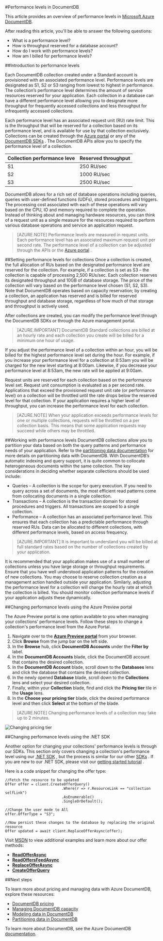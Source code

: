 <properties 
	pageTitle="Performance levels in DocumentDB | Windows Azure" 
	description="Learn about how performance levels in DocumentDB enable you to reserve throughput on a per collection basis." 
	services="documentdb" 
	authors="johnfmacintyre" 
	manager="jhubbard" 
	editor="monicar" 
	documentationCenter=""/>

<tags
	ms.service="documentdb"
	ms.date="10/16/2015"
	wacn.date=""/>

#Performance levels in DocumentDB

<!-- deleted by customization
This article provides an overview of performance levels in [Windows Azure DocumentDB](/home/features/documentdb/). 
-->
<!-- keep by customization: begin -->
This article provides an overview of performance levels in [Microsoft Azure DocumentDB](http://azure.microsoft.com/services/documentdb/). 
<!-- keep by customization: end -->

After reading this article, you'll be able to answer the following questions:  

-	What is a performance level?
-	How is throughput reserved for a database account?
-	How do I work with performance levels?
-	How am I billed for performance levels?

##Introduction to performance levels

Each DocumentDB collection created under a Standard account is provisioned with an associated performance level. Performance levels are designated as S1, S2 or S3 ranging from lowest to highest in performance. The <!-- deleted by customization collection's --><!-- keep by customization: begin --> collection’s <!-- keep by customization: end --> performance level determines the amount of <!-- deleted by customization request processing --><!-- keep by customization: begin --> service <!-- keep by customization: end --> resources reserved for your application. Each collection in a database can have a different performance level allowing you to designate more throughput for frequently accessed collections and less throughput for infrequently accessed collections. <!-- deleted by customization The minimum performance level for any collection is S1. -->

Each performance level has an associated request unit (RU) rate limit. This is the throughput that will be reserved for a collection based on its performance level, and is available for use by that collection exclusively. Collections can be created through the [Azure <!-- deleted by customization Management Portal](http://manage.windowsazure.cn) --><!-- keep by customization: begin --> portal](http://portal.azure.com) <!-- keep by customization: end --> or any of the [DocumentDB <!-- deleted by customization SDKs](https://msdn.microsoft.com/zh-cn/library/azure/dn781482.aspx) --><!-- keep by customization: begin --> SDKs](https://msdn.microsoft.com/library/azure/dn781482.aspx) <!-- keep by customization: end -->. The DocumentDB APIs allow you to specify the performance level of a collection.

Collection performance leve|Reserved throughput
---|---
S1|250 RU/sec
S2|1000 RU/sec
S3|2500 RU/sec

DocumentDB allows for a rich set of database operations including queries, queries with user-defined functions (UDFs), stored procedures and triggers. The processing cost associated with each of these operations will vary based on the CPU, IO and memory required to complete the operation. Instead of thinking about and managing hardware resources, you can think of a request unit as a single measure for the resources required to perform various database operations and service an application request.

> [AZURE.NOTE] Performance levels are measured in request units. Each performance level has an associated maximum request unit per second rate. The performance level of a collection can be adjusted through the APIs or the [Azure <!-- deleted by customization Management Portal](https://manage.windowsazure.cn/) --><!-- keep by customization: begin --> portal](https://portal.azure.com/) <!-- keep by customization: end -->.

##Setting performance levels for collections
Once a collection is created, the full allocation of RUs based on the designated performance level are reserved for the collection. For example, if a collection is set as S3 <!-- deleted by customization - --><!-- keep by customization: begin --> – <!-- keep by customization: end --> the collection is capable of processing 2,500 RUs/sec. Each collection reserves its designated throughput and 10GB of database storage. The price of the collection will vary based on the performance level chosen (S1, S2, S3). Note that DocumentDB operates based on capacity reservation; by creating a collection, an application has reserved and is billed for reserved throughput and database storage, regardless of how much of that storage and throughput is actively used.

After collections are created, you can modify the performance level through the DocumentDB SDKs or through the Azure management portal. 

> [AZURE.IMPORTANT] DocumentDB Standard collections are billed at an hourly rate and each collection you create will be billed for a minimum one hour of usage. 

If you adjust the performance level of a collection within an hour, you will be billed for the highest performance level set during the hour. For example, if you increase your performance level for a collection at 8:53am you will be charged for the new level starting at 8:00am. Likewise, if you decrease your performance level at 8:53am, the new rate will be applied at 9:00am.

Request units are reserved for each collection based on the performance level set. Request unit consumption is evaluated as a per second rate. Applications that exceed the provisioned request unit rate (or performance level) on a collection will be throttled until the rate drops below the reserved level for that collection. If your application requires a higher level of throughput, you can increase the performance level for each collection.

> [AZURE.NOTE] When your application exceeds performance levels for one or multiple collections, requests will be throttled on a per collection basis. This means that some application requests may succeed while others may be throttled.

##Working with performance levels
DocumentDB collections allow you to partition your data based on both the query patterns and performance needs of your application. Refer to the [partitioning data <!-- deleted by customization documentation](/documentation/articles/documentdb-partition-data) --><!-- keep by customization: begin --> documentation](documentdb-partition-data.md) <!-- keep by customization: end --> for more details on partitioning data with DocumentDB. With <!-- deleted by customization DocumentDB's --><!-- keep by customization: begin --> DocumentDB’s <!-- keep by customization: end --> automatic indexing and query support, it is quite common to collocate heterogeneous documents within the same collection. The key considerations in deciding whether separate collections should be used include:

- Queries <!-- deleted by customization - --><!-- keep by customization: begin --> – <!-- keep by customization: end --> A collection is the scope for query execution. If you need to query across a set of documents, the most efficient read patterns come from collocating documents in a single collection.
- Transactions <!-- deleted by customization - --><!-- keep by customization: begin --> – <!-- keep by customization: end --> A collection is the transaction domain for stored procedures and triggers. All transactions are scoped to a single collection.
- Performance <!-- deleted by customization - --><!-- keep by customization: begin --> – <!-- keep by customization: end --> A collection has an associated performance level. This ensures that each collection has a predictable performance through reserved RUs. Data can be allocated to different collections, with different performance levels, based on access frequency.

> [AZURE.IMPORTANT] It is important to understand you will be billed at full standard rates based on the number of collections created by your application.

It is recommended that your application makes use of a small number of collections unless you have large storage or throughput requirements. Ensure that you have well understood application patterns for the creation of new collections. You may choose to reserve collection creation as a management action handled outside your application. Similarly, adjusting the performance level for a collection will change the hourly rate at which the collection is billed. You should monitor collection performance levels if your application adjusts these dynamically.

##Changing performance levels using the Azure Preview portal

The Azure Preview portal is one option available to you when managing your collections' performance levels. Follow these steps to change a collection's performance level from the Azure <!-- deleted by customization Management --> Portal.

1. Navigate over to the [**Azure Preview <!-- deleted by customization portal**](https://manage.windowsazure.cn) --><!-- keep by customization: begin --> portal**](https://portal.azure.com) <!-- keep by customization: end --> from your browser.
2. Click **Browse** from the jump bar on the left side.
3. In the **Browse** hub, click **DocumentDB Accounts** under the **Filter by** label.
4. In the **DocumentDB Accounts** blade, click the DocumentDB account that contains the desired collection.
5. In the **DocumentDB Account** blade, scroll down to the **Databases** lens and click the database that contains the desired collection. 
6. In the newly opened **Database** blade, scroll down to the **Collections** lens and select your desired collection.
7. Finally, within your **Collection** blade, find and click the **Pricing tier** tile in the **Usage** lens.
8. In the **Choose your pricing tier** blade, click the desired performance level and then click **Select** at the bottom of the blade. 

>[AZURE.NOTE] Changing performance levels of a collection may take up to 2 minutes.

![Changing pricing tier][1]

##Changing performance levels using the .NET SDK

Another option for changing your collections' performance levels is through our SDKs. This section only covers changing a collection's performance level using our [.NET <!-- deleted by customization SDK](https://msdn.microsoft.com/zh-cn/library/azure/dn948556.aspx) --><!-- keep by customization: begin --> SDK](https://msdn.microsoft.com/library/azure/dn948556.aspx) <!-- keep by customization: end -->, but the process is similar for our other <!-- deleted by customization [SDKs](https://msdn.microsoft.com/zh-cn/library/azure/dn781482.aspx) --><!-- keep by customization: begin --> [SDKs](https://msdn.microsoft.com/library/azure/dn781482.aspx) <!-- keep by customization: end -->. If you are new to our .NET SDK, please visit our [getting started <!-- deleted by customization tutorial](/documentation/articles/documentdb-get-started) --><!-- keep by customization: begin --> tutorial](documentdb-get-started.md) <!-- keep by customization: end -->.

Here is a code snippet for changing the offer type:

	//Fetch the resource to be updated
	Offer offer = client.CreateOfferQuery()
	                          .Where(r => r.ResourceLink == "collection selfLink")    
	                          .AsEnumerable()
	                          .SingleOrDefault();
	                          
	//Change the user mode to All
	offer.OfferType = "S3";
	                    
	//Now persist these changes to the database by replacing the original resource
	Offer updated = await client.ReplaceOfferAsync(offer);

Visit <!-- deleted by customization [MSDN](https://msdn.microsoft.com/zh-cn/library/azure/microsoft.azure.documents.client.documentclient.aspx) --><!-- keep by customization: begin --> [MSDN](https://msdn.microsoft.com/library/azure/microsoft.azure.documents.client.documentclient.aspx) <!-- keep by customization: end --> to view additional examples and learn more about our offer methods:

<!-- deleted by customization
- [**ReadOfferAsync**](https://msdn.microsoft.com/zh-cn/library/azure/microsoft.azure.documents.client.documentclient.readofferasync.aspx)
- [**ReadOffersFeedAsync**](https://msdn.microsoft.com/zh-cn/library/azure/microsoft.azure.documents.client.documentclient.readoffersfeedasync.aspx)
- [**ReplaceOfferAsync**](https://msdn.microsoft.com/zh-cn/library/azure/microsoft.azure.documents.client.documentclient.replaceofferasync.aspx)
- [**CreateOfferQuery**](https://msdn.microsoft.com/zh-cn/library/azure/microsoft.azure.documents.linq.documentqueryable.createofferquery.aspx) 
-->
<!-- keep by customization: begin -->
- [**ReadOfferAsync**](https://msdn.microsoft.com/library/azure/microsoft.azure.documents.client.documentclient.readofferasync.aspx)
- [**ReadOffersFeedAsync**](https://msdn.microsoft.com/library/azure/microsoft.azure.documents.client.documentclient.readoffersfeedasync.aspx)
- [**ReplaceOfferAsync**](https://msdn.microsoft.com/library/azure/microsoft.azure.documents.client.documentclient.replaceofferasync.aspx)
- [**CreateOfferQuery**](https://msdn.microsoft.com/library/azure/microsoft.azure.documents.linq.documentqueryable.createofferquery.aspx) 
<!-- keep by customization: end -->

##Next steps

To learn more about pricing and managing data with Azure DocumentDB, explore these resources:
 
<!-- deleted by customization
- [DocumentDB pricing](/home/features/documentdb/#price)
- [Managing DocumentDB capacity](/documentation/articles/documentdb-manage) 
- [Modeling data in DocumentDB](/documentation/articles/documentdb-modeling-data)
- [Partitioning data in DocumentDB](/documentation/articles/documentdb-partition-data)

To learn more about DocumentDB, see the Azure DocumentDB [documentation](/documentation/services/documentdb/).
-->
<!-- keep by customization: begin -->
- [DocumentDB pricing](http://azure.microsoft.com/pricing/details/documentdb/)
- [Managing DocumentDB capacity](documentdb-manage.md) 
- [Modeling data in DocumentDB](documentdb-modeling-data.md)
- [Partitioning data in DocumentDB](documentdb-partition-data.md)

To learn more about DocumentDB, see the Azure DocumentDB [documentation](http://azure.microsoft.com/documentation/services/documentdb/).
<!-- keep by customization: end -->

[1]: ./media/documentdb-performance-levels/img1.png 

